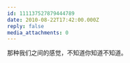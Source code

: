 ```yaml
---
id: 111137527879444789
date: 2010-08-22T17:42:00.000Z
reply: false
media_attachments: 0
---
```


那种我们之间的感觉，不知道你知道不知道。 ​​​​

